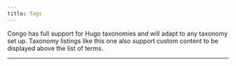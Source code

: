 ```yaml
---
title: Tags
---
```


Congo has full support for Hugo taxonomies and will adapt to any taxonomy set up. Taxonomy listings like this one also support custom content to be displayed above the list of terms.

---
